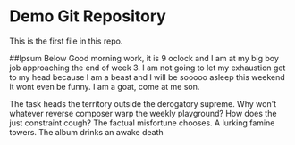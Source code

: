 # Demo Git Repository

This is the first file in this repo.

##Ipsum Below
Good morning work, it is 9 oclock and I am at my big boy job approaching the end of week 3.
I am not going to let my exhaustion get to my head because I am a beast and I will be sooooo asleep this weekend
it wont even be funny. I am a goat, come at me son.


The task heads the territory outside the derogatory supreme. Why won't whatever reverse composer warp the weekly playground? How does the just constraint cough? The factual misfortune chooses. A lurking famine towers. The album drinks an awake death